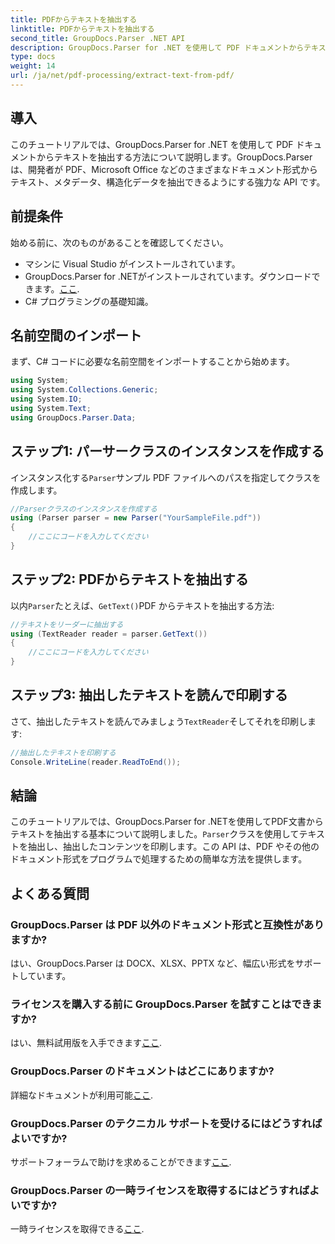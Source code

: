 ```yaml
---
title: PDFからテキストを抽出する
linktitle: PDFからテキストを抽出する
second_title: GroupDocs.Parser .NET API
description: GroupDocs.Parser for .NET を使用して PDF ドキュメントからテキストを抽出する方法を学びます。開発者向けのステップバイステップのチュートリアルです。
type: docs
weight: 14
url: /ja/net/pdf-processing/extract-text-from-pdf/
---
```

## 導入
このチュートリアルでは、GroupDocs.Parser for .NET を使用して PDF ドキュメントからテキストを抽出する方法について説明します。GroupDocs.Parser は、開発者が PDF、Microsoft Office などのさまざまなドキュメント形式からテキスト、メタデータ、構造化データを抽出できるようにする強力な API です。
## 前提条件
始める前に、次のものがあることを確認してください。
- マシンに Visual Studio がインストールされています。
-  GroupDocs.Parser for .NETがインストールされています。ダウンロードできます。[ここ](https://releases.groupdocs.com/parser/net/).
- C# プログラミングの基礎知識。

## 名前空間のインポート
まず、C# コードに必要な名前空間をインポートすることから始めます。
```csharp
using System;
using System.Collections.Generic;
using System.IO;
using System.Text;
using GroupDocs.Parser.Data;
```
## ステップ1: パーサークラスのインスタンスを作成する
インスタンス化する`Parser`サンプル PDF ファイルへのパスを指定してクラスを作成します。
```csharp
//Parserクラスのインスタンスを作成する
using (Parser parser = new Parser("YourSampleFile.pdf"))
{
    //ここにコードを入力してください
}
```
## ステップ2: PDFからテキストを抽出する
以内`Parser`たとえば、`GetText()`PDF からテキストを抽出する方法:
```csharp
//テキストをリーダーに抽出する
using (TextReader reader = parser.GetText())
{
    //ここにコードを入力してください
}
```
## ステップ3: 抽出したテキストを読んで印刷する
さて、抽出したテキストを読んでみましょう`TextReader`そしてそれを印刷します:
```csharp
//抽出したテキストを印刷する
Console.WriteLine(reader.ReadToEnd());
```

## 結論
このチュートリアルでは、GroupDocs.Parser for .NETを使用してPDF文書からテキストを抽出する基本について説明しました。`Parser`クラスを使用してテキストを抽出し、抽出したコンテンツを印刷します。この API は、PDF やその他のドキュメント形式をプログラムで処理するための簡単な方法を提供します。

## よくある質問
### GroupDocs.Parser は PDF 以外のドキュメント形式と互換性がありますか?
はい、GroupDocs.Parser は DOCX、XLSX、PPTX など、幅広い形式をサポートしています。
### ライセンスを購入する前に GroupDocs.Parser を試すことはできますか?
はい、無料試用版を入手できます[ここ](https://releases.groupdocs.com/).
### GroupDocs.Parser のドキュメントはどこにありますか?
詳細なドキュメントが利用可能[ここ](https://reference.groupdocs.com/parser/net/).
### GroupDocs.Parser のテクニカル サポートを受けるにはどうすればよいですか?
サポートフォーラムで助けを求めることができます[ここ](https://forum.groupdocs.com/c/parser/17).
### GroupDocs.Parser の一時ライセンスを取得するにはどうすればよいですか?
一時ライセンスを取得できる[ここ](https://purchase.groupdocs.com/temporary-license/).